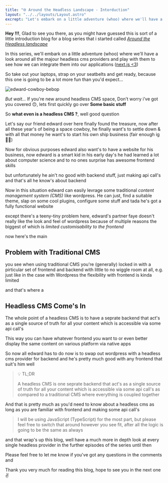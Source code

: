 ```yaml
---
title: "🌐 Around the Headless Landscape - Intorduction"
layout: "../../layouts/Layout.astro"
excrept: "Let's embark on a little adventure (whoo) where we'll have a look around all the majour headless cms providers and play with them to see how we can integrate them into our applications"
---
```


**Hey !!!**, Glad to see you there, as you might have guessed this is sort of a little introduction blog for a blog series that i started called [_Around the Headless landscape_]()

In this series, we'll embark on a little adventure (whoo) where we'll have a look around all the majour headless cms providers and play with them to see how we can integrate them into our applications ([next.js <3]())

So take out your laptops, strap on your seatbelts and get ready, because this one is going to be a lot more fun than you'd expect...

![edward-cowboy-bebop](https://c.tenor.com/Cvwzv7Dy6DUAAAAC/edward-cowboy-bebop.gif)

*But wait...* If you're new around headless CMS space, Don’t worry i’ve got you covered 🙃, lets first quickly go over **Some basic stuff**

So **what even is a headless CMS ?**, well good question

Let's say our friend edward over here finally found the treasure, now after all these year's of being a space cowboy, he finally want's to settle down & with all that money he want's to start his own ship business (fair enough ig 🤷‍♂️)

Now for obvious purposes edward also want's to have a website for his business, now edward is a smart kid in his early day's he had learned a lot about computer science and to no ones surprise has awesome frontend skills

but unfortunately he ain't no good with backend stuff, just making api call's and that's all he know's about backend

Now in this situation edward can easily levrage some traditional _content management system (CMS)_ like wordpress. He can just, find a suitable theme, slap on some cool plugins, configure some stuff and tada he's got a fully functional website

except there's a teeny-tiny problem here, edward's partner faye doesn't really like the look and feel of wordpress because of multiple reasons the biggest of which is _limited customisability to the frontend_

now here's the main

## Problem with Traditional CMS

you see when using traditional CMS you're (generally) locked in with a pirticular set of frontend and backend with little to no wiggle room at all, e.g. just like in the case with Wordpress the flexibility with frontend is kinda limited

and that's where a

## Headless CMS Come's In

The whole point of a headless CMS is to have a seprate backend that act's as a single source of truth for all your content which is accessible via some api call's

This way you can have whatever frontend you want to or even better display the same content on various platform via native apps

So now all edward has to do now is to swap out wordpress with a headless cms provider for backend and he's pretty much good with any frontend that suit's him well

> 💡 TL;DR
>
> A headless CMS is one seprate backend that act's as a single source of truth for all your content which is accessible via some api call's as compared to a traditional CMS where everything is coupled together

And that is pretty much as you'd need to know about a headless cms as long as you are familiar with frontend and making some api call's

> I will be using JavaScript (TypeScript) for the most part, but please feel free to switch that around however you see fit, after all the logic is going to be the same as always

and that wrap's up this blog, well have a much more in depth look at every single headless provider in the further episodes of the series until then

Please feel free to let me know if you've got any questions in the comments and

Thank you very much for reading this blog, hope to see you in the next one ✌️
